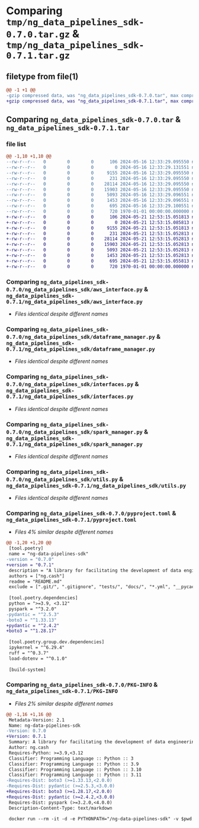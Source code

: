 # Comparing `tmp/ng_data_pipelines_sdk-0.7.0.tar.gz` & `tmp/ng_data_pipelines_sdk-0.7.1.tar.gz`

## filetype from file(1)

```diff
@@ -1 +1 @@
-gzip compressed data, was "ng_data_pipelines_sdk-0.7.0.tar", max compression
+gzip compressed data, was "ng_data_pipelines_sdk-0.7.1.tar", max compression
```

## Comparing `ng_data_pipelines_sdk-0.7.0.tar` & `ng_data_pipelines_sdk-0.7.1.tar`

### file list

```diff
@@ -1,10 +1,10 @@
--rw-r--r--   0        0        0      106 2024-05-16 12:33:29.095550 ng_data_pipelines_sdk-0.7.0/README.md
--rw-r--r--   0        0        0        0 2024-05-16 12:33:29.131551 ng_data_pipelines_sdk-0.7.0/ng_data_pipelines_sdk/__init__.py
--rw-r--r--   0        0        0     9155 2024-05-16 12:33:29.095550 ng_data_pipelines_sdk-0.7.0/ng_data_pipelines_sdk/aws_interface.py
--rw-r--r--   0        0        0      231 2024-05-16 12:33:29.095550 ng_data_pipelines_sdk-0.7.0/ng_data_pipelines_sdk/custom_logger.py
--rw-r--r--   0        0        0    28114 2024-05-16 12:33:29.095550 ng_data_pipelines_sdk-0.7.0/ng_data_pipelines_sdk/dataframe_manager.py
--rw-r--r--   0        0        0    15903 2024-05-16 12:33:29.095550 ng_data_pipelines_sdk-0.7.0/ng_data_pipelines_sdk/interfaces.py
--rw-r--r--   0        0        0     5093 2024-05-16 12:33:29.096551 ng_data_pipelines_sdk-0.7.0/ng_data_pipelines_sdk/spark_manager.py
--rw-r--r--   0        0        0     1453 2024-05-16 12:33:29.096551 ng_data_pipelines_sdk-0.7.0/ng_data_pipelines_sdk/utils.py
--rw-r--r--   0        0        0      695 2024-05-16 12:33:29.100551 ng_data_pipelines_sdk-0.7.0/pyproject.toml
--rw-r--r--   0        0        0      720 1970-01-01 00:00:00.000000 ng_data_pipelines_sdk-0.7.0/PKG-INFO
+-rw-r--r--   0        0        0      106 2024-05-21 12:53:15.051813 ng_data_pipelines_sdk-0.7.1/README.md
+-rw-r--r--   0        0        0        0 2024-05-21 12:53:15.085813 ng_data_pipelines_sdk-0.7.1/ng_data_pipelines_sdk/__init__.py
+-rw-r--r--   0        0        0     9155 2024-05-21 12:53:15.051813 ng_data_pipelines_sdk-0.7.1/ng_data_pipelines_sdk/aws_interface.py
+-rw-r--r--   0        0        0      231 2024-05-21 12:53:15.052813 ng_data_pipelines_sdk-0.7.1/ng_data_pipelines_sdk/custom_logger.py
+-rw-r--r--   0        0        0    28114 2024-05-21 12:53:15.052813 ng_data_pipelines_sdk-0.7.1/ng_data_pipelines_sdk/dataframe_manager.py
+-rw-r--r--   0        0        0    15903 2024-05-21 12:53:15.052813 ng_data_pipelines_sdk-0.7.1/ng_data_pipelines_sdk/interfaces.py
+-rw-r--r--   0        0        0     5093 2024-05-21 12:53:15.052813 ng_data_pipelines_sdk-0.7.1/ng_data_pipelines_sdk/spark_manager.py
+-rw-r--r--   0        0        0     1453 2024-05-21 12:53:15.052813 ng_data_pipelines_sdk-0.7.1/ng_data_pipelines_sdk/utils.py
+-rw-r--r--   0        0        0      695 2024-05-21 12:53:15.055813 ng_data_pipelines_sdk-0.7.1/pyproject.toml
+-rw-r--r--   0        0        0      720 1970-01-01 00:00:00.000000 ng_data_pipelines_sdk-0.7.1/PKG-INFO
```

### Comparing `ng_data_pipelines_sdk-0.7.0/ng_data_pipelines_sdk/aws_interface.py` & `ng_data_pipelines_sdk-0.7.1/ng_data_pipelines_sdk/aws_interface.py`

 * *Files identical despite different names*

### Comparing `ng_data_pipelines_sdk-0.7.0/ng_data_pipelines_sdk/dataframe_manager.py` & `ng_data_pipelines_sdk-0.7.1/ng_data_pipelines_sdk/dataframe_manager.py`

 * *Files identical despite different names*

### Comparing `ng_data_pipelines_sdk-0.7.0/ng_data_pipelines_sdk/interfaces.py` & `ng_data_pipelines_sdk-0.7.1/ng_data_pipelines_sdk/interfaces.py`

 * *Files identical despite different names*

### Comparing `ng_data_pipelines_sdk-0.7.0/ng_data_pipelines_sdk/spark_manager.py` & `ng_data_pipelines_sdk-0.7.1/ng_data_pipelines_sdk/spark_manager.py`

 * *Files identical despite different names*

### Comparing `ng_data_pipelines_sdk-0.7.0/ng_data_pipelines_sdk/utils.py` & `ng_data_pipelines_sdk-0.7.1/ng_data_pipelines_sdk/utils.py`

 * *Files identical despite different names*

### Comparing `ng_data_pipelines_sdk-0.7.0/pyproject.toml` & `ng_data_pipelines_sdk-0.7.1/pyproject.toml`

 * *Files 4% similar despite different names*

```diff
@@ -1,20 +1,20 @@
 [tool.poetry]
 name = "ng-data-pipelines-sdk"
-version = "0.7.0"
+version = "0.7.1"
 description = "A library for facilitating the development of data engineering pipelines using pyspark. Compatible with MWAA running airflow 2.8.1."
 authors = ["ng.cash"]
 readme = "README.md"
 exclude = [".git/", ".gitignore", "tests/", "docs/", "*.yml", "__pycache__/", "*.pyc", "*.ipynb", "playground/", "poetry.lock", "dist/", "build/"]
 
 [tool.poetry.dependencies]
 python = ">=3.9, <3.12"
 pyspark = "^3.2.0"
-pydantic = "^2.5.3"
-boto3 = "^1.33.13"
+pydantic = "^2.4.2"
+boto3 = "^1.28.17"
 
 [tool.poetry.group.dev.dependencies]
 ipykernel = "^6.29.4"
 ruff = "^0.3.7"
 load-dotenv = "^0.1.0"
 
 [build-system]
```

### Comparing `ng_data_pipelines_sdk-0.7.0/PKG-INFO` & `ng_data_pipelines_sdk-0.7.1/PKG-INFO`

 * *Files 2% similar despite different names*

```diff
@@ -1,16 +1,16 @@
 Metadata-Version: 2.1
 Name: ng-data-pipelines-sdk
-Version: 0.7.0
+Version: 0.7.1
 Summary: A library for facilitating the development of data engineering pipelines using pyspark. Compatible with MWAA running airflow 2.8.1.
 Author: ng.cash
 Requires-Python: >=3.9,<3.12
 Classifier: Programming Language :: Python :: 3
 Classifier: Programming Language :: Python :: 3.9
 Classifier: Programming Language :: Python :: 3.10
 Classifier: Programming Language :: Python :: 3.11
-Requires-Dist: boto3 (>=1.33.13,<2.0.0)
-Requires-Dist: pydantic (>=2.5.3,<3.0.0)
+Requires-Dist: boto3 (>=1.28.17,<2.0.0)
+Requires-Dist: pydantic (>=2.4.2,<3.0.0)
 Requires-Dist: pyspark (>=3.2.0,<4.0.0)
 Description-Content-Type: text/markdown
 
 docker run --rm -it -d -e PYTHONPATH="/ng-data-pipelines-sdk" -v $pwd:/ng-data-pipelines-sdk pyspark-local
```

